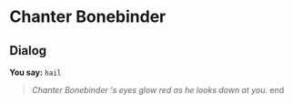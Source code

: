# Chanter Bonebinder


## Dialog

**You say:** `hail`



>*Chanter Bonebinder 's eyes glow red as he looks down at you.*
end
